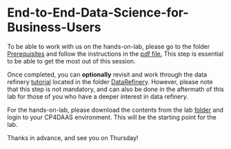 # End-to-End-Data-Science-for-Business-Users


To be able to work with us on the hands-on-lab, please go to the folder [Prerequisites](https://github.ibm.com/Hendrik-Loeffel/End-to-End-Data-Science-for-Business-Users/tree/main/Prerequisites) and follow the instructions in the
[pdf file.](https://github.ibm.com/Hendrik-Loeffel/End-to-End-Data-Science-for-Business-Users/blob/main/prerequisites/Prerequisites_for_lab.pdf) This step is essential to be able to get the most out of this session. 


Once completed, you can **optionally** revisit and work through the data refinery [tutorial](https://github.ibm.com/Hendrik-Loeffel/End-to-End-Data-Science-for-Business-Users/blob/main/DataRefinery/DataRefinery.pdf) located in the folder 
[DataRefinery](https://github.ibm.com/Hendrik-Loeffel/End-to-End-Data-Science-for-Business-Users/tree/main/DataRefinery). However, please note that this step is not mandatory, and can also be done in the aftermath of this lab for those of you who 
have a deeper interest in data refinery.

For the hands-on-lab, please download the contents from the lab [folder](https://github.ibm.com/Hendrik-Loeffel/End-to-End-Data-Science-for-Business-Users/tree/main/HandsOnLab) and login to your CP4DAAS environment. This will be the starting point for the lab. 

Thanks in advance, and see you on Thursday!

